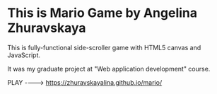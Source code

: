 # This is Mario Game by Angelina Zhuravskaya

This is fully-functional side-scroller game with HTML5 canvas and JavaScript. 

It was my graduate project at "Web application development" course.

PLAY ----> https://zhuravskayalina.github.io/mario/
